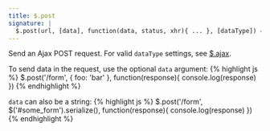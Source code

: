 ```yaml
---
title: $.post
signature: |
  $.post(url, [data], function(data, status, xhr){ ... }, [dataType]) ⇒ XMLHttpRequest
---
```


Send an Ajax POST request. For valid `dataType` settings, see <a href="#$.ajax">$.ajax</a>.

To send data in the request, use the optional `data` argument:
{% highlight js %}
$.post('/form', { foo: 'bar' }, function(response){ 
  console.log(response)
})
{% endhighlight %}

`data` can also be a string:
{% highlight js %}
$.post('/form', $('#some_form').serialize(), function(response){ 
  console.log(response)
})
{% endhighlight %}
